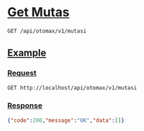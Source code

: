 # [Get Mutas]()

```bash
GET /api/otomax/v1/mutasi
```

## [Example]()

### [Request]()

```bash
GET http://localhost/api/otomax/v1/mutasi
```

### [Response]()

```json
{"code":200,"message":"OK","data":[]}
```